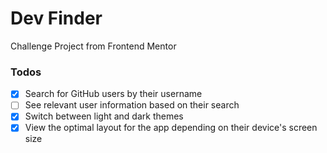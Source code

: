 # Dev Finder

Challenge Project from Frontend Mentor

### Todos

- [x] Search for GitHub users by their username
- [ ] See relevant user information based on their search
- [x] Switch between light and dark themes
- [x] View the optimal layout for the app depending on their device's screen size

